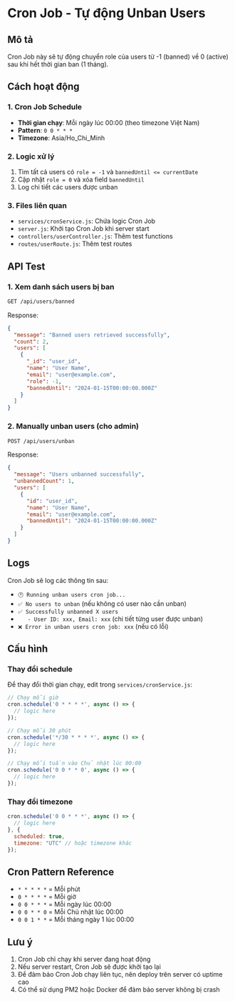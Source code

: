 # Cron Job - Tự động Unban Users

## Mô tả
Cron Job này sẽ tự động chuyển role của users từ -1 (banned) về 0 (active) sau khi hết thời gian ban (1 tháng).

## Cách hoạt động

### 1. Cron Job Schedule
- **Thời gian chạy**: Mỗi ngày lúc 00:00 (theo timezone Việt Nam)
- **Pattern**: `0 0 * * *`
- **Timezone**: Asia/Ho_Chi_Minh

### 2. Logic xử lý
1. Tìm tất cả users có `role = -1` và `bannedUntil <= currentDate`
2. Cập nhật `role = 0` và xóa field `bannedUntil`
3. Log chi tiết các users được unban

### 3. Files liên quan
- `services/cronService.js`: Chứa logic Cron Job
- `server.js`: Khởi tạo Cron Job khi server start
- `controllers/userController.js`: Thêm test functions
- `routes/userRoute.js`: Thêm test routes

## API Test

### 1. Xem danh sách users bị ban
```bash
GET /api/users/banned
```

Response:
```json
{
  "message": "Banned users retrieved successfully",
  "count": 2,
  "users": [
    {
      "_id": "user_id",
      "name": "User Name",
      "email": "user@example.com",
      "role": -1,
      "bannedUntil": "2024-01-15T00:00:00.000Z"
    }
  ]
}
```

### 2. Manually unban users (cho admin)
```bash
POST /api/users/unban
```

Response:
```json
{
  "message": "Users unbanned successfully",
  "unbannedCount": 1,
  "users": [
    {
      "id": "user_id",
      "name": "User Name",
      "email": "user@example.com",
      "bannedUntil": "2024-01-15T00:00:00.000Z"
    }
  ]
}
```

## Logs
Cron Job sẽ log các thông tin sau:
- `🕐 Running unban users cron job...`
- `✅ No users to unban` (nếu không có user nào cần unban)
- `✅ Successfully unbanned X users`
- `   - User ID: xxx, Email: xxx` (chi tiết từng user được unban)
- `❌ Error in unban users cron job: xxx` (nếu có lỗi)

## Cấu hình

### Thay đổi schedule
Để thay đổi thời gian chạy, edit trong `services/cronService.js`:

```javascript
// Chạy mỗi giờ
cron.schedule('0 * * * *', async () => {
  // logic here
});

// Chạy mỗi 30 phút
cron.schedule('*/30 * * * *', async () => {
  // logic here
});

// Chạy mỗi tuần vào Chủ nhật lúc 00:00
cron.schedule('0 0 * * 0', async () => {
  // logic here
});
```

### Thay đổi timezone
```javascript
cron.schedule('0 0 * * *', async () => {
  // logic here
}, {
  scheduled: true,
  timezone: "UTC" // hoặc timezone khác
});
```

## Cron Pattern Reference
- `* * * * *` = Mỗi phút
- `0 * * * *` = Mỗi giờ
- `0 0 * * *` = Mỗi ngày lúc 00:00
- `0 0 * * 0` = Mỗi Chủ nhật lúc 00:00
- `0 0 1 * *` = Mỗi tháng ngày 1 lúc 00:00

## Lưu ý
1. Cron Job chỉ chạy khi server đang hoạt động
2. Nếu server restart, Cron Job sẽ được khởi tạo lại
3. Để đảm bảo Cron Job chạy liên tục, nên deploy trên server có uptime cao
4. Có thể sử dụng PM2 hoặc Docker để đảm bảo server không bị crash 